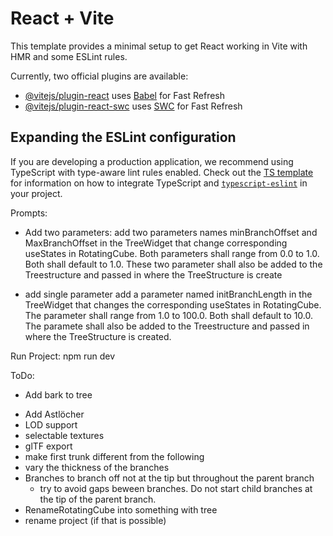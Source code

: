 # React + Vite

This template provides a minimal setup to get React working in Vite with HMR and some ESLint rules.

Currently, two official plugins are available:

- [@vitejs/plugin-react](https://github.com/vitejs/vite-plugin-react/blob/main/packages/plugin-react) uses [Babel](https://babeljs.io/) for Fast Refresh
- [@vitejs/plugin-react-swc](https://github.com/vitejs/vite-plugin-react/blob/main/packages/plugin-react-swc) uses [SWC](https://swc.rs/) for Fast Refresh

## Expanding the ESLint configuration

If you are developing a production application, we recommend using TypeScript with type-aware lint rules enabled. Check out the [TS template](https://github.com/vitejs/vite/tree/main/packages/create-vite/template-react-ts) for information on how to integrate TypeScript and [`typescript-eslint`](https://typescript-eslint.io) in your project.

Prompts:
- Add two parameters:
add two parameters names minBranchOffset and MaxBranchOffset in the TreeWidget that change corresponding useStates in RotatingCube. Both parameters shall range from 0.0 to 1.0. Both shall default to 1.0. These two parameter shall also be added to the Treestructure and passed in where the TreeStructure is create

- add single parameter
add a parameter named initBranchLength in the TreeWidget that changes the corresponding useStates in RotatingCube. The parameter shall range from 1.0 to 100.0. Both shall default to 10.0. The paramete shall also be added to the Treestructure and passed in where the TreeStructure is created.

Run Project:
npm run dev

ToDo:
+ Add bark to tree
- Add Astlöcher
- LOD support
- selectable textures
- glTF export
- make first trunk different from the following
- vary the thickness of the branches
- Branches to branch off not at the tip but throughout the parent branch
    - try to avoid gaps beween branches. Do not start child branches at the tip of the parent branch.
- RenameRotatingCube into something with tree
- rename project (if that is possible)

